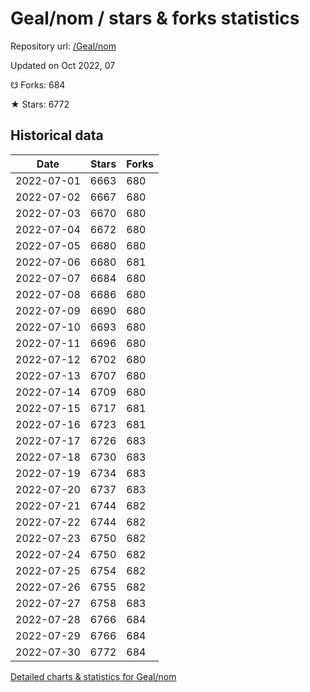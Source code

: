 # Geal/nom / stars & forks statistics

Repository url: [/Geal/nom](https://github.com/Geal/nom)

Updated on Oct 2022, 07

☋ Forks: 684

★ Stars: 6772

## Historical data
| Date | Stars | Forks |
|------|-------|-------|
| 2022-07-01 | 6663 | 680 | 
| 2022-07-02 | 6667 | 680 | 
| 2022-07-03 | 6670 | 680 | 
| 2022-07-04 | 6672 | 680 | 
| 2022-07-05 | 6680 | 680 | 
| 2022-07-06 | 6680 | 681 | 
| 2022-07-07 | 6684 | 680 | 
| 2022-07-08 | 6686 | 680 | 
| 2022-07-09 | 6690 | 680 | 
| 2022-07-10 | 6693 | 680 | 
| 2022-07-11 | 6696 | 680 | 
| 2022-07-12 | 6702 | 680 | 
| 2022-07-13 | 6707 | 680 | 
| 2022-07-14 | 6709 | 680 | 
| 2022-07-15 | 6717 | 681 | 
| 2022-07-16 | 6723 | 681 | 
| 2022-07-17 | 6726 | 683 | 
| 2022-07-18 | 6730 | 683 | 
| 2022-07-19 | 6734 | 683 | 
| 2022-07-20 | 6737 | 683 | 
| 2022-07-21 | 6744 | 682 | 
| 2022-07-22 | 6744 | 682 | 
| 2022-07-23 | 6750 | 682 | 
| 2022-07-24 | 6750 | 682 | 
| 2022-07-25 | 6754 | 682 | 
| 2022-07-26 | 6755 | 682 | 
| 2022-07-27 | 6758 | 683 | 
| 2022-07-28 | 6766 | 684 | 
| 2022-07-29 | 6766 | 684 | 
| 2022-07-30 | 6772 | 684 | 


[Detailed charts & statistics for Geal/nom](https://reviewgithub.com/rep/Geal/nom)
